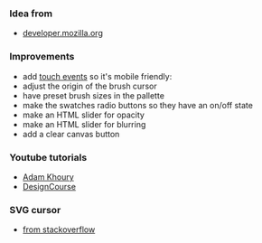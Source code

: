 ### Idea from
+ [developer.mozilla.org](https://developer.mozilla.org/en-US/docs/Web/API/Element/mousedown_event)

### Improvements
+ add [touch events](https://www.w3schools.com/jsref/tryit.asp?filename=tryjsref_touchmove2) so it's mobile friendly: 
+ adjust the origin of the brush cursor
+ have preset brush sizes in the pallette
+ make the swatches radio buttons so they have an on/off state
+ make an HTML slider for opacity
+ make an HTML slider for blurring
+ add a clear canvas button

### Youtube tutorials
+ [Adam Khoury](https://www.youtube.com/watch?v=n-AuSopUl6s)
+ [DesignCourse](https://www.youtube.com/watch?v=rfpRZ2t_BrQ)

### SVG cursor
+ [from stackoverflow](https://stackoverflow.com/questions/46017334/how-to-reference-inline-svg-as-cursor-in-css-style)